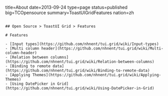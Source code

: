 title=About
date=2013-09-24
type=page
status=published
big=TCOpensource
summary=ToastUIGridFeatures
nation=zh
~~~~~~

## Open Source > ToastUI Grid > Features

# Features

- [Input types](https://github.com/nhnent/tui.grid/wiki/Input-types)
- [Multi column header](https://github.com/nhnent/tui.grid/wiki/Multi-column-header)
- [Relation between columns](https://github.com/nhnent/tui.grid/wiki/Relation-between-columns)
- [Binding to remote data](https://github.com/nhnent/tui.grid/wiki/Binding-to-remote-data)
- [Applying Themes](https://github.com/nhnent/tui.grid/wiki/Applying-Themes)
- [Using DatePicker in Grid](https://github.com/nhnent/tui.grid/wiki/Using-DatePicker-in-Grid)
